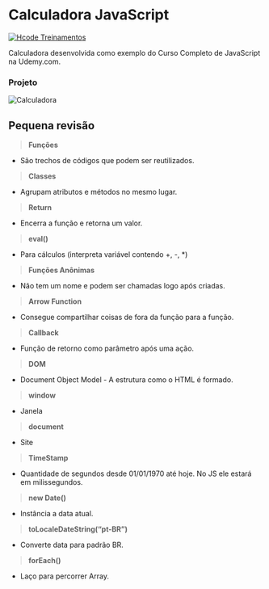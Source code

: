 # Calculadora JavaScript

[![Hcode Treinamentos](https://www.hcode.com.br/res/img/hcode-200x100.png)](https://www.hcode.com.br)

Calculadora desenvolvida como exemplo do Curso Completo de JavaScript na Udemy.com.

### Projeto
![Calculadora](https://firebasestorage.googleapis.com/v0/b/hcode-com-br.appspot.com/o/calculadora-hcode.jpg?alt=media&token=5406aa3f-b965-401c-9b4e-654609c78b33)

## Pequena revisão
>**Funções**
- São trechos de códigos que podem ser reutilizados.  

>**Classes**
- Agrupam atributos e métodos no mesmo lugar.  

>**Return**  
- Encerra a função e retorna um valor.  

>**eval()**  
- Para cálculos (interpreta variável contendo +, -, *)  

>**Funções Anônimas**
- Não tem um nome e podem ser chamadas logo após criadas.  

>**Arrow Function**
- Consegue compartilhar coisas de fora da função para a função.  

>**Callback**
- Função de retorno como parâmetro após uma ação.  

>**DOM**  
- Document Object Model - A estrutura como o HTML é formado.  

>**window**
- Janela  

>**document**
- Site  

>**TimeStamp**  
- Quantidade de segundos desde 01/01/1970 até hoje. No JS ele estará em milissegundos.  

>**new Date()**  
- Instância a data atual.  

>**toLocaleDateString(“pt-BR”)**  
- Converte data para padrão BR.  

>**forEach()**  
- Laço para percorrer Array.
